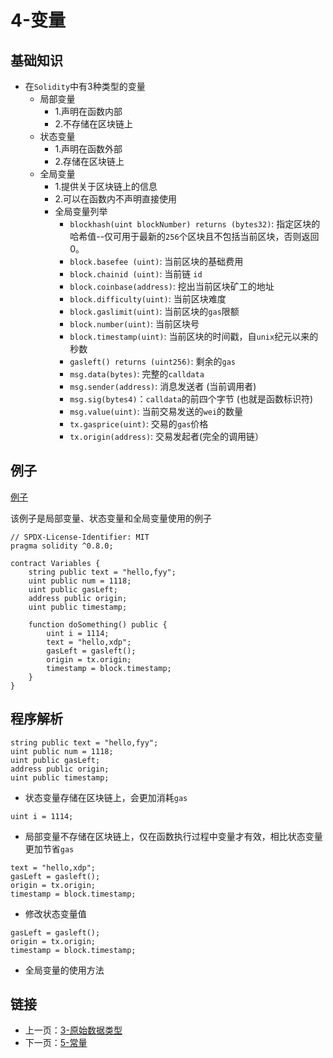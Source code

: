 # 4-变量

## 基础知识

* 在`Solidity`中有3种类型的变量
    * 局部变量
        * 1.声明在函数内部
        * 2.不存储在区块链上
    * 状态变量
        * 1.声明在函数外部
        * 2.存储在区块链上
    * 全局变量
        * 1.提供关于区块链上的信息
        * 2.可以在函数内不声明直接使用
        * 全局变量列举
            * `blockhash(uint blockNumber) returns (bytes32)`: 指定区块的哈希值--仅可用于最新的`256`个区块且不包括当前区块，否则返回0。
            * `block.basefee (uint)`: 当前区块的基础费用
            * `block.chainid (uint)`: 当前链 `id`
            * `block.coinbase(address)`: 挖出当前区块矿工的地址
            * `block.difficulty(uint)`: 当前区块难度
            * `block.gaslimit(uint)`: 当前区块的`gas`限额
            * `block.number(uint)`: 当前区块号
            * `block.timestamp(uint)`: 当前区块的时间戳，自`unix`纪元以来的秒数
            * `gasleft() returns (uint256)`: 剩余的`gas`
            * `msg.data(bytes)`: 完整的`calldata`
            * `msg.sender(address)`: 消息发送者 (当前调用者)
            * `msg.sig(bytes4)`：`calldata`的前四个字节 (也就是函数标识符)
            * `msg.value(uint)`: 当前交易发送的`wei`的数量
            * `tx.gasprice(uint)`: 交易的`gas`价格
            * `tx.origin(address)`: 交易发起者(完全的调用链）

## 例子

[例子](../Variables/Variables.sol)

该例子是局部变量、状态变量和全局变量使用的例子

```solidity
// SPDX-License-Identifier: MIT
pragma solidity ^0.8.0;

contract Variables {
    string public text = "hello,fyy";
    uint public num = 1118;
    uint public gasLeft;
    address public origin;
    uint public timestamp;

    function doSomething() public {
        uint i = 1114;
        text = "hello,xdp";
        gasLeft = gasleft();
        origin = tx.origin;
        timestamp = block.timestamp;
    }
}
```

## 程序解析

```solidity
string public text = "hello,fyy";
uint public num = 1118;
uint public gasLeft;
address public origin;
uint public timestamp;
```

* 状态变量存储在区块链上，会更加消耗`gas`

```solidity
uint i = 1114; 
```

* 局部变量不存储在区块链上，仅在函数执行过程中变量才有效，相比状态变量更加节省`gas`

```solidity
text = "hello,xdp";
gasLeft = gasleft();
origin = tx.origin;
timestamp = block.timestamp;
```

* 修改状态变量值

```solidity
gasLeft = gasleft();
origin = tx.origin;
timestamp = block.timestamp;
```

* 全局变量的使用方法

## 链接

* 上一页：[3-原始数据类型](../Primitives/Primitives.md)
* 下一页：[5-常量](../Constants/Constants.md)